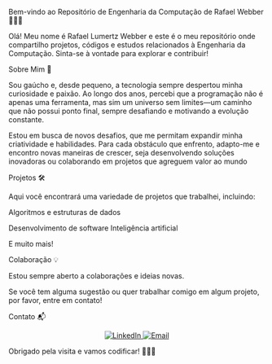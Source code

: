 Bem-vindo ao Repositório de Engenharia da Computação de Rafael Webber 👨‍💻🚀

Olá! Meu nome é Rafael Lumertz Webber e este é o meu repositório onde compartilho projetos, códigos e estudos relacionados à Engenharia da Computação. Sinta-se à vontade para explorar e contribuir!

Sobre Mim 📌

Sou gaúcho e, desde pequeno, a tecnologia sempre despertou minha curiosidade e paixão. Ao longo dos anos, percebi que a programação não é apenas uma ferramenta, mas sim um universo sem limites—um caminho que não possui ponto final, sempre desafiando e motivando a evolução constante.

Estou em busca de novos desafios, que me permitam expandir minha criatividade e habilidades. Para cada obstáculo que enfrento, adapto-me e encontro novas maneiras de crescer, seja desenvolvendo soluções inovadoras ou colaborando em projetos que agreguem valor ao mundo

Projetos 🛠️

Aqui você encontrará uma variedade de projetos que trabalhei, incluindo:

Algoritmos e estruturas de dados

Desenvolvimento de software
Inteligência artificial

E muito mais!


Colaboração 💡

Estou sempre aberto a colaborações e ideias novas. 

Se você tem alguma sugestão ou quer trabalhar comigo em algum projeto, por favor, entre em contato!

Contato 📬

<p align="center">
  <a href="https://www.linkedin.com/in/rafael-lumertz-webber-0707612bb/">
    <img src="https://img.shields.io/badge/-Meu%20LinkedIn-0A66C2?style=for-the-badge&logo=linkedin&logoColor=white" alt="LinkedIn">
  </a>
  <a href="mailto:rafael.webber09@gmail.com">
    <img src="https://img.shields.io/badge/-Fale%20comigo-D14836?style=for-the-badge&logo=gmail&logoColor=white" alt="Email">
  </a>
</p>


Obrigado pela visita e vamos codificar! 🎉👨‍💻
